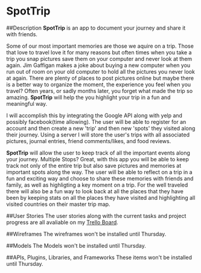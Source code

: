 # SpotTrip
##Description
**SpotTrip** is an app to document your journey and share it with friends.

Some of our most important memories are those we aquire on a trip.  Those that love to travel love it for many reasons but often times when you take a trip you snap pictures save them on your computer and never look at them again.  Jim Gaffigan makes a joke about buying a new computer when you run out of room on your old computer to hold all the pictures you never look at again. There are plenty of places to post pictures online but maybe there is a better way to organize the moment, the experience you feel when you travel?  Often years, or sadly months later, you forget what made the trip so amazing. **SpotTrip** will help the you highlight your trip in a fun and meaningful way.  

I will accomplish this by integrating the Google API along with yelp and possibly facebook(time allowing).  The user will be able to register for an account and then create a new 'trip' and then new 'spots' they visited along their journey.  Using a server I will store the user's trips with all associated pictures, journal entries, friend comments/likes, and food reviews.

**SpotTrip** will allow the user to keep track of all the important events along your journey.  Multiple Stops? Great, with this app you will be able to keep track not only of the entire trip but also save pictures and memories at important spots along the way.  The user will be able to reflect on a trip in a fun and exciting way and choose to share these memories with friends and family, as well as highligting a key moment on a trip.  For the well traveled there will also be a fun way to look back at all the places that they have been by keeping stats on all the places they have visited and highlighting all visited countries on their master trip map.

##User Stories
The user stories along with the current tasks and project progress are all avaliable on my [Trello Board](https://trello.com/b/rW9B1Q1Z/spottrip).

##Wireframes
The wireframes won't be installed until Thursday.

##Models
The Models won't be installed until Thursday.

##APIs, Plugins, Libraries, and Frameworks
These items won't be installed until Thursday.
